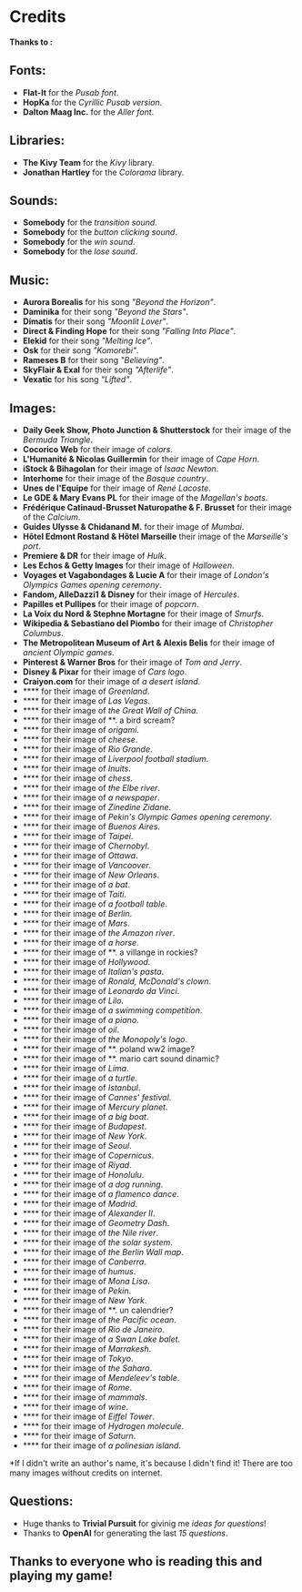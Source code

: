 # Credits

**Thanks to :**

## **Fonts:**

* **Flat-It** for the *Pusab font*.
* **HopKa** for the *Cyrillic Pusab version*.
* **Dalton Maag Inc.** for the *Aller font*.

## **Libraries:**

* **The Kivy Team** for the *Kivy* library.
* **Jonathan Hartley** for the *Colorama* library.

## **Sounds:**

* **Somebody** for the *transition sound*.
* **Somebody** for the *button clicking sound*.
* **Somebody** for the *win sound*.
* **Somebody** for the *lose sound*.

## **Music:**

* **Aurora Borealis** for his song *"Beyond the Horizon"*.
* **Daminika** for their song *"Beyond the Stars"*.
* **Dimatis** for their song *"Moonlit Lover"*.
* **Direct & Finding Hope** for their song *"Falling Into Place"*.
* **Elekid** for their song *"Melting Ice"*.
* **Osk** for their song *"Komorebi"*.
* **Rameses B** for their song *"Believing"*.
* **SkyFlair & Exal** for their song *"Afterlife"*.
* **Vexatic** for his song *"Lifted"*.

## **Images:**

* **Daily Geek Show, Photo Junction & Shutterstock** for their image of the *Bermuda Triangle*.
* **Cocorico Web** for their image of *colors*.
* **L'Humanité & Nicolas Guillermin** for their image of *Cape Horn*.
* **iStock & Bihagolan** for their image of *Isaac Newton*.
* **Interhome** for their image of the *Basque country*.
* **Unes de l'Equipe** for their image of *René Lacoste*.
* **Le GDE & Mary Evans PL** for their image of the *Magellan's boats*.
* **Frédérique Catinaud-Brusset Naturopathe & F. Brusset** for their image of the *Calcium*.
* **Guides Ulysse & Chidanand M.** for their image of *Mumbai*.
* **Hôtel Edmont Rostand & Hôtel Marseille** their image of the *Marseille's port*.
* **Premiere & DR** for their image of *Hulk*.
* **Les Echos & Getty Images** for their image of *Halloween*.
* **Voyages et Vagabondages & Lucie A** for their image of *London's Olympics Games opening ceremony*.
* **Fandom, AlleDazzi1 & Disney** for their image of *Hercules*.
* **Papilles et Pullipes** for their image of *popcorn*.
* **La Voix du Nord & Stephne Mortagne** for their image of *Smurfs*.
* **Wikipedia & Sebastiano del Piombo** for their image of *Christopher Columbus*.
* **The Metropolitean Museum of Art & Alexis Belis** for their image of *ancient Olympic games*.
* **Pinterest & Warner Bros** for their image of *Tom and Jerry*.
* **Disney & Pixar** for their image of *Cars logo*.
* **Craiyon.com** for their image of *a desert island*.
* **** for their image of *Greenland*.
* **** for their image of *Las Vegas*.
* **** for their image of *the Great Wall of China*.
* **** for their image of **.   a bird scream?
* **** for their image of *origami*.
* **** for their image of *cheese*.
* **** for their image of *Rio Grande*.
* **** for their image of *Liverpool football stadium*.
* **** for their image of *Inuits*.
* **** for their image of *chess*.
* **** for their image of *the Elbe river*.
* **** for their image of *a newspaper*.
* **** for their image of *Zinedine Zidane*.
* **** for their image of *Pekin's Olympic Games opening ceremony*.
* **** for their image of *Buenos Aires*.
* **** for their image of *Taipei*.
* **** for their image of *Chernobyl*.
* **** for their image of *Ottawa*.
* **** for their image of *Vancoover*.
* **** for their image of *New Orleans*.
* **** for their image of *a bat*.
* **** for their image of *Taiti*.
* **** for their image of *a football table*.
* **** for their image of *Berlin*.
* **** for their image of *Mars*.
* **** for their image of *the Amazon river*.
* **** for their image of *a horse*.
* **** for their image of **.   a villange in rockies?
* **** for their image of *Hollywood*.
* **** for their image of *Italian's pasta*.
* **** for their image of *Ronald, McDonald's clown*.
* **** for their image of *Leonardo da Vinci*.
* **** for their image of *Lilo*.
* **** for their image of *a swimming competition*.
* **** for their image of *a piano*.
* **** for their image of *oil*.
* **** for their image of *the Monopoly's logo*.
* **** for their image of **.   poland ww2 image?
* **** for their image of **.   mario cart sound dinamic?
* **** for their image of *Lima*.
* **** for their image of *a turtle*.
* **** for their image of *Istanbul*.
* **** for their image of *Cannes' festival*.
* **** for their image of *Mercury planet*.
* **** for their image of *a big boat*.
* **** for their image of *Budapest*.
* **** for their image of *New York*.
* **** for their image of *Seoul*.
* **** for their image of *Copernicus*.
* **** for their image of *Riyad*.
* **** for their image of *Honolulu*.
* **** for their image of *a dog running*.
* **** for their image of *a flamenco dance*.
* **** for their image of *Madrid*.
* **** for their image of *Alexander II*.
* **** for their image of *Geometry Dash*.
* **** for their image of *the Nile river*.
* **** for their image of *the solar system*.
* **** for their image of *the Berlin Wall map*.
* **** for their image of *Canberra*.
* **** for their image of *humus*.
* **** for their image of *Mona Lisa*.
* **** for their image of *Pekin*.
* **** for their image of *New York*.
* **** for their image of **.   un calendrier?
* **** for their image of *the Pacific ocean*.
* **** for their image of *Rio de Janeiro*.
* **** for their image of *a Swan Lake balet*.
* **** for their image of *Marrakesh*.
* **** for their image of *Tokyo*.
* **** for their image of *the Sahara*.
* **** for their image of *Mendeleev's table*.
* **** for their image of *Rome*.
* **** for their image of *mammals*.
* **** for their image of *wine*.
* **** for their image of *Eiffel Tower*.
* **** for their image of *Hydrogen molecule*.
* **** for their image of *Saturn*.
* **** for their image of *a polinesian island*.

*If I didn't write an author's name, it's because I didn't find it! There are too many images without credits on internet.

## **Questions:**

* Huge thanks to **Trivial Pursuit** for givinig me *ideas for questions*!
* Thanks to **OpenAI** for generating the last *15 questions*.

## **Thanks to everyone who is reading this and playing my game!**
